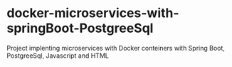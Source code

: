 # docker-microservices-with-springBoot-PostgreeSql
Project implenting microservices with Docker conteiners with Spring Boot, PostgreeSql, Javascript and HTML
